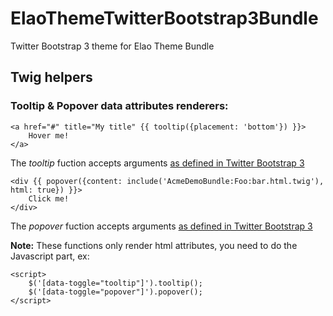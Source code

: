 ElaoThemeTwitterBootstrap3Bundle
================================

Twitter Bootstrap 3 theme for Elao Theme Bundle

Twig helpers
------------

### Tooltip & Popover data attributes renderers:

    <a href="#" title="My title" {{ tooltip({placement: 'bottom'}) }}>
        Hover me!
    </a>

The _tooltip_ fuction accepts arguments [as defined in Twitter Bootstrap 3](http://getbootstrap.com/javascript/#tooltips)

    <div {{ popover({content: include('AcmeDemoBundle:Foo:bar.html.twig'), html: true}) }}>
        Click me!
    </div>

The _popover_ fuction accepts arguments [as defined in Twitter Bootstrap 3](http://getbootstrap.com/javascript/#popovers)

__Note:__ These functions only render html attributes, you need to do the Javascript part, ex:

    <script>
        $('[data-toggle="tooltip"]').tooltip();
        $('[data-toggle="popover"]').popover();
    </script>
